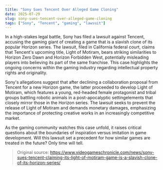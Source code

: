 ```yaml
---
title: "Sony Sues Tencent Over Alleged Game Cloning"
date: 2025-07-29
slug: sony-sues-tencent-over-alleged-game-cloning
tags: ["Sony", "Tencent", "gaming", "lawsuit"]
---
```


In a high-stakes legal battle, Sony has filed a lawsuit against Tencent, accusing the gaming giant of creating a game that is a slavish clone of its popular Horizon series. The lawsuit, filed in California federal court, claims that Tencent's upcoming title, Light of Motiram, bears striking similarities to Horizon Zero Dawn and Horizon Forbidden West, potentially misleading players into believing its part of the same franchise. This case highlights the ongoing concerns within the gaming industry regarding intellectual property rights and originality.

Sony's allegations suggest that after declining a collaboration proposal from Tencent for a new Horizon game, the latter proceeded to develop Light of Motiram, which features a young, red-headed female protagonist and tribal groups battling robotic animals in a post-apocalyptic settingelements that closely mirror those in the Horizon series. The lawsuit seeks to prevent the release of Light of Motiram and demands monetary damages, emphasizing the importance of protecting creative works in an increasingly competitive market.

As the gaming community watches this case unfold, it raises critical questions about the boundaries of inspiration versus imitation in game development. Will this lawsuit set a precedent for how similar games are treated in the future? Only time will tell.

> Original source: https://www.videogameschronicle.com/news/sony-sues-tencent-claiming-its-light-of-motiram-game-is-a-slavish-clone-of-its-horizon-series/